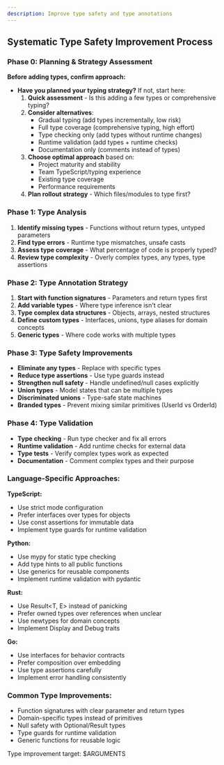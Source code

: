 ```yaml
---
description: Improve type safety and type annotations
---
```


## Systematic Type Safety Improvement Process

### Phase 0: Planning & Strategy Assessment
**Before adding types, confirm approach:**
- **Have you planned your typing strategy?** If not, start here:
  1. **Quick assessment** - Is this adding a few types or comprehensive typing?
  2. **Consider alternatives**:
     - Gradual typing (add types incrementally, low risk)
     - Full type coverage (comprehensive typing, high effort)
     - Type checking only (add types without runtime changes)
     - Runtime validation (add types + runtime checks)
     - Documentation only (comments instead of types)
  3. **Choose optimal approach** based on:
     - Project maturity and stability
     - Team TypeScript/typing experience
     - Existing type coverage
     - Performance requirements
  4. **Plan rollout strategy** - Which files/modules to type first?

### Phase 1: Type Analysis
1. **Identify missing types** - Functions without return types, untyped parameters
2. **Find type errors** - Runtime type mismatches, unsafe casts
3. **Assess type coverage** - What percentage of code is properly typed?
4. **Review type complexity** - Overly complex types, any types, type assertions

### Phase 2: Type Annotation Strategy
1. **Start with function signatures** - Parameters and return types first
2. **Add variable types** - Where type inference isn't clear
3. **Type complex data structures** - Objects, arrays, nested structures
4. **Define custom types** - Interfaces, unions, type aliases for domain concepts
5. **Generic types** - Where code works with multiple types

### Phase 3: Type Safety Improvements
- **Eliminate any types** - Replace with specific types
- **Reduce type assertions** - Use type guards instead
- **Strengthen null safety** - Handle undefined/null cases explicitly
- **Union types** - Model states that can be multiple types
- **Discriminated unions** - Type-safe state machines
- **Branded types** - Prevent mixing similar primitives (UserId vs OrderId)

### Phase 4: Type Validation
- **Type checking** - Run type checker and fix all errors
- **Runtime validation** - Add runtime checks for external data
- **Type tests** - Verify complex types work as expected
- **Documentation** - Comment complex types and their purpose

### Language-Specific Approaches:

**TypeScript:**
- Use strict mode configuration
- Prefer interfaces over types for objects
- Use const assertions for immutable data
- Implement type guards for runtime validation

**Python:**
- Use mypy for static type checking
- Add type hints to all public functions
- Use generics for reusable components
- Implement runtime validation with pydantic

**Rust:**
- Use Result<T, E> instead of panicking
- Prefer owned types over references when unclear
- Use newtypes for domain concepts
- Implement Display and Debug traits

**Go:**
- Use interfaces for behavior contracts
- Prefer composition over embedding
- Use type assertions carefully
- Implement error handling consistently

### Common Type Improvements:
- Function signatures with clear parameter and return types
- Domain-specific types instead of primitives
- Null safety with Optional/Result types
- Type guards for runtime validation
- Generic functions for reusable logic

Type improvement target: $ARGUMENTS